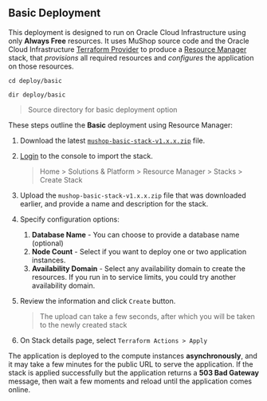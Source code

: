 ## Basic Deployment

This deployment is designed to run on Oracle Cloud Infrastructure using
only **Always Free** resources. It uses MuShop source code and the Oracle Cloud Infrastructure
[Terraform Provider](https://www.terraform.io/docs/providers/oci/index.html) to
produce a [Resource Manager](https://docs.cloud.oracle.com/iaas/Content/ResourceManager/Concepts/resourcemanager.htm) stack,
that _provisions_ all required resources and _configures_ the application on
those resources.

```shell--linux-macos
cd deploy/basic
```

```shell--win
dir deploy/basic
```

> Source directory for basic deployment option

These steps outline the **Basic** deployment using Resource Manager:

1. Download the latest [`mushop-basic-stack-v1.x.x.zip`](https://github.com/oracle-quickstart/oci-cloudnative/releases) file.

1. [Login](https://console.us-ashburn-1.oraclecloud.com/resourcemanager/stacks/create) to the console to import the stack.

    > Home > Solutions & Platform > Resource Manager > Stacks > Create Stack

1. Upload the `mushop-basic-stack-v1.x.x.zip` file that was downloaded earlier, and provide a name and description for the stack.

1. Specify configuration options:

    1. **Database Name** - You can choose to provide a database name (optional)
    1. **Node Count** - Select if you want to deploy one or two application instances.
    1. **Availability Domain**  - Select any availability domain to create the resources. If you run in to service limits, you could try another availability domain.

1. Review the information and click `Create` button.

    > The upload can take a few seconds, after which you will be taken to the newly created stack

1. On Stack details page, select `Terraform Actions > Apply`

<aside class="notice">
  The application is deployed to the compute instances <strong>asynchronously</strong>,
  and it may take a few minutes for the public URL to serve the application. If
  the stack is applied successfully but the application returns a
  <strong>503 Bad Gateway</strong> message, then wait a few moments and reload
  until the application comes online.
</aside>
